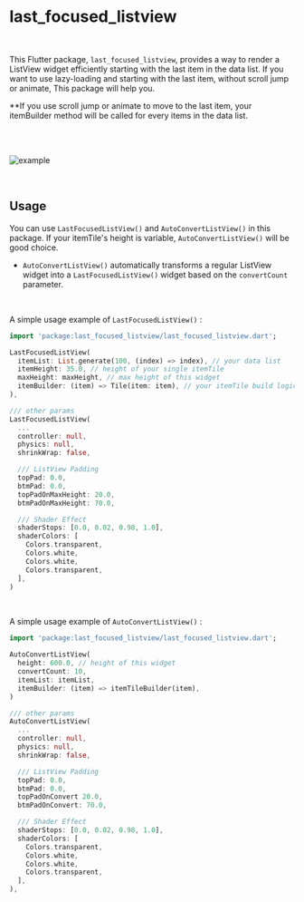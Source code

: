 # last_focused_listview
</br>

 This Flutter package, `last_focused_listview`, provides a way to render a ListView widget efficiently starting with the last item in the data list. If you want to use lazy-loading and starting with the last item, without scroll jump or animate, This package will help you.
 
 **If you use scroll jump or animate to move to the last item, your itemBuilder method will be called for every items in the data list.

</br></br>

![example](https://github.com/Bakbongdo/last_focused_listview/assets/152972818/74598c82-fb71-480d-b188-0cd65f51048a)

</br>

## Usage
  You can use `LastFocusedListView()` and `AutoConvertListView()` in this package. If your itemTile's height is variable, `AutoConvertListView()` will be good choice. 

  - `AutoConvertListView()` automatically transforms a regular ListView widget into
  a `LastFocusedListView()` widget based on the `convertCount` parameter.

</br>

A simple usage example of `LastFocusedListView()` :
```dart
import 'package:last_focused_listview/last_focused_listview.dart';

LastFocusedListView(
  itemList: List.generate(100, (index) => index), // your data list
  itemHeight: 35.0, // height of your single itemTile
  maxHeight: maxHeight, // max height of this widget
  itemBuilder: (item) => Tile(item: item), // your itemTile build logic
),

/// other params
LastFocusedListView(
  ...
  controller: null,
  physics: null,
  shrinkWrap: false,  

  /// ListView Padding
  topPad: 0.0,
  btmPad: 0.0,
  topPadOnMaxHeight: 20.0,
  btmPadOnMaxHeight: 70.0,

  /// Shader Effect
  shaderStops: [0.0, 0.02, 0.98, 1.0],
  shaderColors: [
    Colors.transparent,
    Colors.white,
    Colors.white,
    Colors.transparent,
  ],
)

```
</br>

A simple usage example of `AutoConvertListView()` :
```dart
import 'package:last_focused_listview/last_focused_listview.dart';

AutoConvertListView(
  height: 600.0, // height of this widget
  convertCount: 10,
  itemList: itemList,
  itemBuilder: (item) => itemTileBuilder(item),  
)

/// other params
AutoConvertListView(  
  ...
  controller: null,
  physics: null,
  shrinkWrap: false,  

  /// ListView Padding
  topPad: 0.0,
  btmPad: 0.0,
  topPadOnConvert 20.0,
  btmPadOnConvert: 70.0,

  /// Shader Effect
  shaderStops: [0.0, 0.02, 0.98, 1.0],
  shaderColors: [
    Colors.transparent,
    Colors.white,
    Colors.white,
    Colors.transparent,
  ],
),

```

</br></br>

